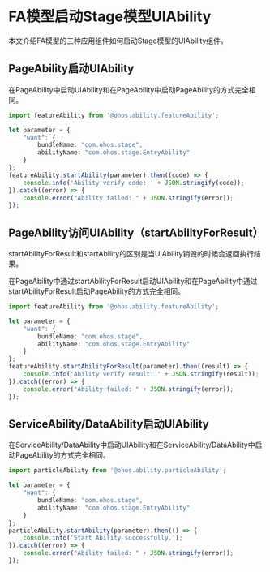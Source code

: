 # FA模型启动Stage模型UIAbility


本文介绍FA模型的三种应用组件如何启动Stage模型的UIAbility组件。


## PageAbility启动UIAbility

  在PageAbility中启动UIAbility和在PageAbility中启动PageAbility的方式完全相同。

```ts
import featureAbility from '@ohos.ability.featureAbility';

let parameter = {
    "want": {
        bundleName: "com.ohos.stage",
        abilityName: "com.ohos.stage.EntryAbility"
    }
};
featureAbility.startAbility(parameter).then((code) => {
    console.info('Ability verify code: ' + JSON.stringify(code));
}).catch((error) => {
    console.error("Ability failed: " + JSON.stringify(error));
});
```


## PageAbility访问UIAbility（startAbilityForResult）

startAbilityForResult和startAbility的区别是当UIAbility销毁的时候会返回执行结果。

在PageAbility中通过startAbilityForResult启动UIAbility和在PageAbility中通过startAbilityForResult启动PageAbility的方式完全相同。


```ts
import featureAbility from '@ohos.ability.featureAbility';

let parameter = {
    "want": {
        bundleName: "com.ohos.stage",
        abilityName: "com.ohos.stage.EntryAbility"
    }
};
featureAbility.startAbilityForResult(parameter).then((result) => {
    console.info('Ability verify result: ' + JSON.stringify(result));
}).catch((error) => {
    console.error("Ability failed: " + JSON.stringify(error));
});
```


## ServiceAbility/DataAbility启动UIAbility

在ServiceAbility/DataAbility中启动UIAbility和在ServiceAbility/DataAbility中启动PageAbility的方式完全相同。


```ts
import particleAbility from '@ohos.ability.particleAbility';

let parameter = {
    "want": {
        bundleName: "com.ohos.stage",
        abilityName: "com.ohos.stage.EntryAbility"
    }
};
particleAbility.startAbility(parameter).then(() => {
    console.info('Start Ability successfully.');
}).catch((error) => {
    console.error("Ability failed: " + JSON.stringify(error));
});
```
